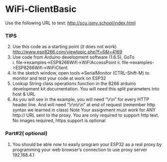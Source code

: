 # WiFi-ClientBasic
 
Use the following URL to test: 
http://scu.ismy.school/index.html 
### TIPS 
2) Use this code as a starting point (it does not work) 
http://www.esp8266.com/viewtopic.php?f=6&t=4169  
3) Use code from Arduino development software (1.6.5), GoTo  
i. file->examples->ESP8266Wifi->WiFiAccessPoint 
ii. file->examples->ESP8266Wifi->WiFiClient 
4) In the sketch window, open tools->SerialMonitor (CTRL-Shift-M) to monitor and 
test  your code at work on ESP32 
5) Lookup String class operations function in the 8266 arduino development kit 
documentation. You will need this split parameters into host & URL 
6) As you will see in the example, you will need “\r\n” for every HTTP header 
line. And will need “\r\n\r\n” at end of request (remember http syntax we 
learned in class) 
Note 
Your assignment must work for ANY http:// URL sent to the proxy.  You are only required 
to support http text. No images required, https support is optional  
 
### Part#2( optional) 
1) You should be able now to easily program your ESP32 as a real proxy by 
programming your web browser’s connection to use proxy server 192.168.4.1 
